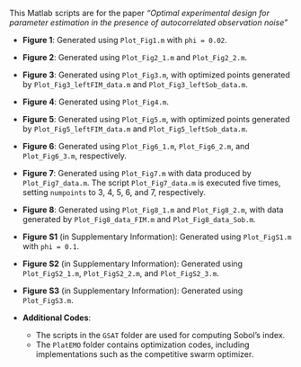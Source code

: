 This Matlab scripts are for the paper *“Optimal experimental design for parameter estimation in the presence of autocorrelated observation noise”*  

* **Figure 1**: Generated using `Plot_Fig1.m` with `phi = 0.02`.
* **Figure 2**: Generated using `Plot_Fig2_1.m` and `Plot_Fig2_2.m`.
* **Figure 3**: Generated using `Plot_Fig3.m`, with optimized points generated by `Plot_Fig3_leftFIM_data.m` and `Plot_Fig3_leftSob_data.m`.
* **Figure 4**: Generated using `Plot_Fig4.m`.
* **Figure 5**: Generated using `Plot_Fig5.m`, with optimized points generated by `Plot_Fig5_leftFIM_data.m` and `Plot_Fig5_leftSob_data.m`.
* **Figure 6**: Generated using `Plot_Fig6_1.m`, `Plot_Fig6_2.m`, and `Plot_Fig6_3.m`, respectively.
* **Figure 7**: Generated using `Plot_Fig7.m` with data produced by `Plot_Fig7_data.m`. The script `Plot_Fig7_data.m` is executed five times, setting `numpoints` to 3, 4, 5, 6, and 7, respectively.
* **Figure 8**: Generated using `Plot_Fig8_1.m` and `Plot_Fig8_2.m`, with data generated by `Plot_Fig8_data_FIM.m` and `Plot_Fig8_data_Sob.m`.
* **Figure S1** (in Supplementary Information): Generated using `Plot_FigS1.m` with `phi = 0.1`.
* **Figure S2** (in Supplementary Information): Generated using `Plot_FigS2_1.m`, `Plot_FigS2_2.m`, and `Plot_FigS2_3.m`.
* **Figure S3** (in Supplementary Information): Generated using `Plot_FigS3.m`.

* **Additional Codes**:
  * The scripts in the `GSAT` folder are used for computing Sobol’s index.
  * The `PlatEMO` folder contains optimization codes, including implementations such as the competitive swarm optimizer.